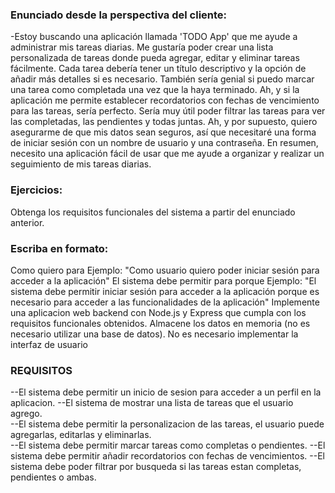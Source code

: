 ### Enunciado desde la perspectiva del cliente: 

-Estoy buscando una aplicación llamada 'TODO App' que me ayude a administrar mis tareas diarias. Me gustaría poder crear una lista personalizada de tareas donde pueda agregar, editar y eliminar tareas fácilmente. Cada tarea debería tener un título descriptivo y la opción de añadir más detalles si es necesario. También sería genial si puedo marcar una tarea como completada una vez que la haya terminado. Ah, y si la aplicación me permite establecer recordatorios con fechas de vencimiento para las tareas, sería perfecto. Sería muy útil poder filtrar las tareas para ver las completadas, las pendientes y todas juntas. Ah, y por supuesto, quiero asegurarme de que mis datos sean seguros, así que necesitaré una forma de iniciar sesión con un nombre de usuario y una contraseña. En resumen, necesito una aplicación fácil de usar que me ayude a organizar y realizar un seguimiento de mis tareas diarias.
### Ejercicios:
Obtenga los requisitos funcionales del sistema a partir del enunciado anterior.
### Escriba en formato:
Como <rol> quiero <requisito> para <objetivo>
Ejemplo: "Como usuario quiero poder iniciar sesión para acceder a la aplicación"
El sistema debe permitir <requisito> para <objetivo> porque <justificacion>
Ejemplo: "El sistema debe permitir iniciar sesión para acceder a la aplicación porque es necesario para acceder a las funcionalidades de la aplicación"
Implemente una aplicacion web backend con Node.js y Express que cumpla con los requisitos funcionales obtenidos.
Almacene los datos en memoria (no es necesario utilizar una base de datos).
No es necesario implementar la interfaz de usuario 
### REQUISITOS 

--El sistema debe permitir un inicio de sesion para acceder a un perfil en la aplicacion. 
--El sistema de mostrar una lista de tareas que el usuario agrego.  
--El sistema debe permitir la personalizacion de las tareas, el usuario puede agregarlas, editarlas y eliminarlas.    
--El sistema debe permitir marcar tareas como completas o pendientes. 
--El sistema debe permitir añadir recordatorios con fechas de vencimientos. 
--El sistema debe poder filtrar por busqueda si las tareas estan completas, pendientes o ambas. 